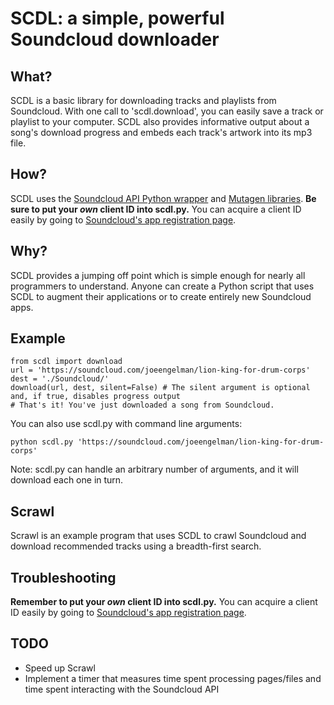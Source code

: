 SCDL: a simple, powerful Soundcloud downloader
==============================================

What?
-----
SCDL is a basic library for downloading tracks and playlists from Soundcloud. With one call to 'scdl.download', you can easily save a track or playlist to your computer. SCDL also provides informative output about a song's download progress and embeds each track's artwork into its mp3 file.

How?
----
SCDL uses the [Soundcloud API Python wrapper](https://github.com/soundcloud/soundcloud-python) and [Mutagen libraries](https://mutagen.readthedocs.org/en/latest/). **Be sure to put your *own* client ID into scdl.py.** You can acquire a client ID easily by going to [Soundcloud's app registration page](http://soundcloud.com/you/apps/new).

Why?
----
SCDL provides a jumping off point which is simple enough for nearly all programmers to understand. Anyone can create a Python script that uses SCDL to augment their applications or to create entirely new Soundcloud apps.

Example
-------
    from scdl import download
    url = 'https://soundcloud.com/joeengelman/lion-king-for-drum-corps'
    dest = './Soundcloud/'
    download(url, dest, silent=False) # The silent argument is optional and, if true, disables progress output
    # That's it! You've just downloaded a song from Soundcloud.
You can also use scdl.py with command line arguments:
    
    python scdl.py 'https://soundcloud.com/joeengelman/lion-king-for-drum-corps'
    
Note: scdl.py can handle an arbitrary number of arguments, and it will download each one in turn.

Scrawl
------
Scrawl is an example program that uses SCDL to crawl Soundcloud and download recommended tracks using a breadth-first search.

Troubleshooting
---------------
**Remember to put your *own* client ID into scdl.py.** You can acquire a client ID easily by going to [Soundcloud's app registration page](http://soundcloud.com/you/apps/new).

TODO
----
- Speed up Scrawl
- Implement a timer that measures time spent processing pages/files and time spent interacting with the Soundcloud API
